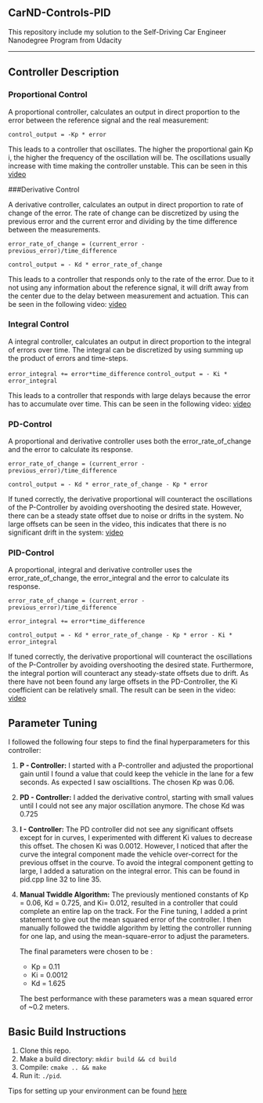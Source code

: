 CarND-Controls-PID
---
This repository include my solution to the Self-Driving Car Engineer Nanodegree Program from Udacity

---


## Controller Description

### Proportional Control

A proportional controller, calculates an output in direct proportion to the error between the reference signal and the real measurement:
  
  `
control_output = -Kp * error
`  

This leads to a controller that oscillates. The higher the proportional gain Kp i, the higher the frequency of the oscillation will be.
The oscillations usually increase with time making the controller unstable. This can be seen in this [video](./Videos/P-Controller.mp4)

###Derivative Control

A derivative controller, calculates an output in direct proportion to rate of change of the error.
The rate of change can be discretized by using the previous error and the current error and dividing by the time difference between the measurements.
  
`
error_rate_of_change = (current_error - previous_error)/time_difference `
   
`control_output = - Kd * error_rate_of_change`  

This leads to a controller that responds only to the rate of the error. 
Due to it not using any information about the reference signal, it will drift away from the center due to the delay between measurement and actuation.
This can be seen in the following video: [video](./Videos/D-Controller.mp4)

### Integral Control

A integral controller, calculates an output in direct proportion to the integral of errors over time.
The integral can be discretized by using summing up the product of errors and time-steps. 

`error_integral += error*time_difference`
`control_output = - Ki * error_integral`  

This leads to a controller that responds with large delays because the error has to accumulate over time. 
This can be seen in the following video: [video](./Videos/I-Controller.mp4)

### PD-Control

A proportional and derivative controller uses both the error_rate_of_change and the error to calculate its response.

`error_rate_of_change = (current_error - previous_error)/time_difference `
   
`control_output = - Kd * error_rate_of_change - Kp * error`  

If tuned correctly, the derivative proportional will counteract the oscillations of the P-Controller by avoiding overshooting the desired state.
However, there can be a steady state offset due to noise or drifts in the system.
No large offsets can be seen in the video, this indicates that there is no significant drift in the system: 
[video](./Videos/PD-Controller.mp4)

### PID-Control

A proportional, integral and derivative controller uses the error_rate_of_change, the error_integral and the error to calculate its response.

`error_rate_of_change = (current_error - previous_error)/time_difference `

`error_integral += error*time_difference`
   
`control_output = - Kd * error_rate_of_change - Kp * error - Ki * error_integral`  

If tuned correctly, the derivative proportional will counteract the oscillations of the P-Controller by avoiding overshooting the desired state.
Furthermore, the integral portion will counteract any steady-state offsets due to drift. As there have not been found any large offsets in the PD-Controller, the Ki coefficient can be relatively small.
The result can be seen in the video: 
[video](./Videos/PID-Controller.mp4)


## Parameter Tuning
I followed the following four steps to find the final hyperparameters for this controller:
1. **P - Controller:** I started with a P-controller and adjusted the proportional gain until I found a value that could keep the vehicle in the lane for a few seconds.
As expected I saw oscialltions. The chosen Kp was 0.06.  
2. **PD - Controller:** I added the derivative control, starting with small values until I could not see any major oscillation anymore.
The chose Kd was 0.725
3. **I - Controller:** The PD controller did not see any significant offsets except for in curves, I experimented with different Ki values to decrease this offset.
The chosen Ki was 0.0012. However, I noticed that after the curve the integral component made the vehicle over-correct for the previous offset in the courve.
To avoid the integral component getting to large, I added a saturation on the integral error. This can be found in pid.cpp line 32 to line 35.
4. **Manual Twiddle Algorithm:** The previously mentioned constants of Kp = 0.06, Kd = 0.725, and Ki= 0.012, resulted in a controller that could complete an entire lap on the track.
For the Fine tuning, I added a print statement to give out the mean squared error of the controller.
I then manually followed the twiddle algorithm by letting the controller running for one lap, and using the mean-square-error to adjust the parameters.
  
    The final parameters were chosen to be :
    * Kp = 0.11
    * Ki = 0.0012
    * Kd = 1.625
    
    The best performance with these parameters was a mean squared error of ~0.2 meters.
    


## Basic Build Instructions

1. Clone this repo.
2. Make a build directory: `mkdir build && cd build`
3. Compile: `cmake .. && make`
4. Run it: `./pid`. 

Tips for setting up your environment can be found [here](https://classroom.udacity.com/nanodegrees/nd013/parts/40f38239-66b6-46ec-ae68-03afd8a601c8/modules/0949fca6-b379-42af-a919-ee50aa304e6a/lessons/f758c44c-5e40-4e01-93b5-1a82aa4e044f/concepts/23d376c7-0195-4276-bdf0-e02f1f3c665d)

